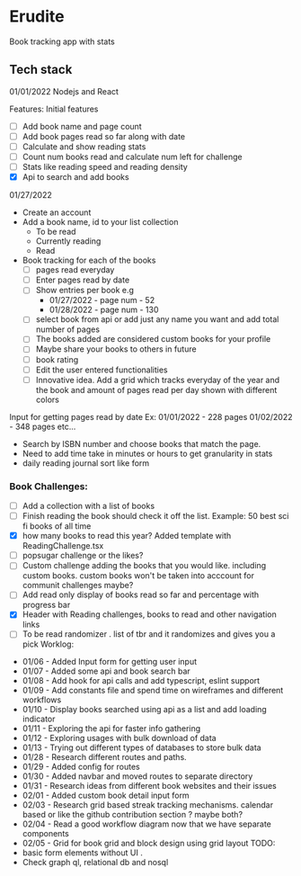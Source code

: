 # Erudite

Book tracking app with stats

## Tech stack

01/01/2022 Nodejs and React

Features:
Initial features

- [ ] Add book name and page count
- [ ] Add book pages read so far along with date
- [ ] Calculate and show reading stats
- [ ] Count num books read and calculate num left for challenge
- [ ] Stats like reading speed and reading density
- [x] Api to search and add books

01/27/2022

- Create an account
- Add a book name, id to your list collection
  - To be read
  - Currently reading
  - Read
- Book tracking for each of the books
  - [ ] pages read everyday
  - [ ] Enter pages read by date
  - [ ] Show entries per book e.g
    - 01/27/2022 - page num - 52
    - 01/28/2022 - page num - 130
  - [ ] select book from api or add just any name you want and add total number of pages
  - [ ] The books added are considered custom books for your profile
  - [ ] Maybe share your books to others in future
  - [ ] book rating
  - [ ] Edit the user entered functionalities
  - [ ] Innovative idea. Add a grid which tracks everyday of the year and the book and amount of pages read per day shown with different colors
 
Input for getting pages read by date
Ex: 01/01/2022 - 228 pages
01/02/2022 - 348 pages etc...

- Search by ISBN number and choose books that match the page.
- Need to add time take in minutes or hours to get granularity in stats
- daily reading journal sort like form

### Book Challenges:

- [ ] Add a collection with a list of books
- [ ] Finish reading the book should check it off the list. Example: 50 best sci fi books of all time
- [x] how many books to read this year? Added template with ReadingChallenge.tsx
- [ ] popsugar challenge or the likes?
- [ ] Custom challenge adding the books that you would like. including custom books. custom books won't be taken into acccount for communit challenges maybe?
- [ ] Add read only display of books read so far and percentage with progress bar
- [x] Header with Reading challenges, books to read and other navigation links
- [ ] To be read randomizer . list of tbr and it randomizes and gives you a pick
Worklog:

- 01/06 - Added Input form for getting user input
- 01/07 - Added some api and book search bar
- 01/08 - Add hook for api calls and add typescript, eslint support
- 01/09 - Add constants file and spend time on wireframes and different workflows
- 01/10 - Display books searched using api as a list and add loading indicator
- 01/11 - Exploring the api for faster info gathering
- 01/12 - Exploring usages with bulk download of data
- 01/13 - Trying out different types of databases to store bulk data
- 01/28 - Research different routes and paths.
- 01/29 - Added config for routes 
- 01/30 - Added navbar and moved routes to separate directory
- 01/31 - Research ideas from different book websites and their issues
- 02/01 - Added custom book detail input form
- 02/03 - Research grid based streak tracking mechanisms. calendar based or like the github contribution section ? maybe both?
- 02/04 - Read a good workflow diagram now that we have separate components
- 02/05 - Grid for book grid and block design using grid layout
TODO:
- basic form elements without UI .
- Check graph ql, relational db and nosql
